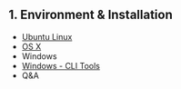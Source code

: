 ## 1. Environment & Installation

- [Ubuntu Linux](/developers/1_installation/1-1_ubuntu.md#building-on-ubuntu)
- [OS X](/developers/1_installation/1-2_osx.md#building-on-os-x)
- Windows
- [Windows - CLI Tools](/developers/1_installation/1-4_windows_cli_tool.md#contents)
- Q&A
